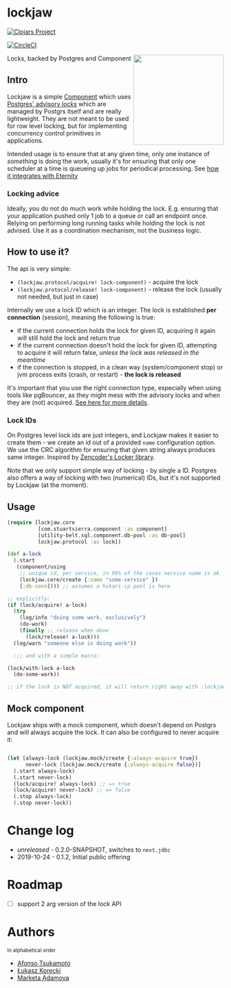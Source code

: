 # lockjaw


[![Clojars Project](https://img.shields.io/clojars/v/nomnom/lockjaw.svg)](https://clojars.org/nomnom/lockjaw)

[![CircleCI](https://circleci.com/gh/nomnom-insights/nomnom.lockjaw.svg?style=svg)](https://circleci.com/gh/nomnom-insights/nomnom.lockjaw)

<img src="https://vignette.wikia.nocookie.net/marveldatabase/images/5/51/Lockjaw_Vol_1_1_Textless.jpg/revision/latest/scale-to-width-down/670?cb=20171122020841" align="right" height=210 />

Locks, backed by Postgres and Component

## Intro

Lockjaw is a simple [Component](https://github.com/stuartsierra/component) which uses [Postgres' advisory locks](https://www.postgresql.org/docs/9.6/functions-admin.html#FUNCTIONS-ADVISORY-LOCKS) which are managed by Postgrs itself and are really lightweight.
They are not meant to be used for row level locking, but for implementing concurrency control primitives in applications.

Intended usage is to ensure that at any given time, only one instance of *something* is doing the work, usually it's for ensuring that only one scheduler at a time is queueing up jobs for periodical processing. See [how it integrates with Eternity](https://github.com/nomnom-insights/nomnom.eternity#with-lock-eternitymiddlewarewith-lock)

### Locking advice

Ideally, you do not do much work while holding the lock. E.g. ensuring that your application pushed only 1 job to a queue or call an endpoint once. Relying on performing long running tasks while holding the lock is not advised. Use it as a coordination mechanism, not the business logic.

## How to use it?

The api is very simple:

- `(lockjaw.protocol/acquire! lock-component)` - acquire the lock
- `(lockjaw.protocol/release! lock-component)` - release the lock (usually not needed, but just in case)

Internally we use a lock ID which is an integer. The lock is established **per connection** (session), meaning the following is true:

- if the current connection holds the lock for given ID, acquiring it again will still hold the lock and return true
- if the current connection doesn't hold the lock for given ID, attempting to acquire it  will return false, *unless the lock was released in the meantime*
- if the connection is stopped, in a clean way (system/component stop) or jvm process exits (crash, or restart) - **the lock is released**

It's important that you use the right connection type, especially when using tools like pgBouncer, as they might mess with the advisory locks and when they are (not) acquired. [See here for more details](https://electron0zero.xyz/blog/til-connection-pooling-and-pgbouncer).

### Lock IDs

On Postgres level lock ids are just integers, and Lockjaw makes it easier to create them - we create an id out of a provided `name` configuration option.
We use the CRC algorithm for ensuring that given string always produces same integer. Inspired by [Zencoder's Locker library](https://github.com/zencoder/locker/blob/master/lib/locker/advisory.rb#L97-L101).

Note that we only support simple way of locking - by single a ID. Postgres also offers a way of locking with two (numerical) IDs, but it's not supported by Lockjaw (at the moment).


## Usage


```clojure
(require [lockjaw.core
          [com.stuartsierra.component :as component]
          [utility-belt.sql.component.db-pool :as db-pool]
          lockjaw.protocol :as lock])

(def a-lock
  (.start
   (component/using
    ;; unique id, per service, in 99% of the cases service name is ok
    (lockjaw.core/create {:name "some-service" })
    [:db-conn]))) ;; assumes a hikari-cp pool is here

;; explicitly:
(if (lock/acquire! a-lock)
  (try
    (log/info "doing some work, exclusively")
    (do-work)
    (finally ;; release when done
      (lock/release! a-lock)))
  (log/warn "someone else is doing work"))

  ;;; and with a simple macro:

(lock/with-lock a-lock
  (do-some-work))

;; if the lock is NOT acquired, it will return right away with :lockjaw.operation/no-lock keyword
```



## Mock component

Lockjaw ships with a mock component, which doesn't depend on Postgrs and will always
acquire the lock. It can also be configured to never acquire it:

```clojure

(let [always-lock (lockjaw.mock/create {:always-acquire true})
      never-lock (lockjaw.mock/create {:always-acquire false})]
  (.start always-lock)
  (.start never-lock)
  (lock/acquire! always-lock) ;; => true
  (lock/acquire! never-lock) ;; => false
  (.stop always-lock)
  (.stop never-lock))
```

# Change log

- *unreleased* - 0.2.0-SNAPSHOT, switches to `next.jdbc`
- 2019-10-24 - 0.1.2, Initial public offering

# Roadmap

- [ ] support 2 arg version of the lock API


# Authors

<sup>In alphabetical order</sup>

- [Afonso Tsukamoto](https://github.com/AfonsoTsukamoto)
- [Łukasz Korecki](https://github.com/lukaszkorecki)
- [Marketa Adamova](https://github.com/MarketaAdamova)
